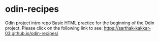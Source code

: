# odin-recipes
Odin project intro repo
Basic HTML practice for the beginning of the Odin project.
Please click on the following link to see: https://sarthak-kakkar-03.github.io/odin-recipes/
